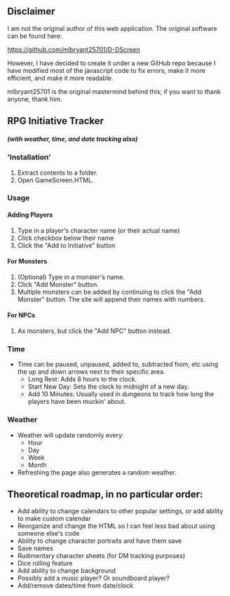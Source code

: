 ## Disclaimer

I am not the original author of this web application. The original software can be found here:

https://github.com/mlbryant25701/D-DScreen

However, I have decided to create it under a new GitHub repo because I have modified most of the javascript code to fix errors, make it more efficient, and make it more readable. 

mlbryant25701 is the original mastermind behind this; if you want to thank anyone, thank him.

## RPG Initiative Tracker
##### (with weather, time, and date tracking also)
### 'Installation'
1. Extract contents to a folder.
2. Open GameScreen.HTML.

### Usage

#### Adding Players

1. Type in a player's character name (or their actual name)
2. Click checkbox below their name
3. Click the "Add to Initiative" button

#### For Monsters
1. (Optional) Type in a monster's name.
2. Click "Add Monster" button.
3. Multiple monsters can be added by continuing to click the "Add Monster" button. The site will append their names with numbers.

#### For NPCs
1. As monsters, but click the "Add NPC" button instead.


### Time
* Time can be paused, unpaused, added to, subtracted from, etc using the up and down arrows next to their specific area.
  * Long Rest: Adds 8 hours to the clock.
  * Start New Day: Sets the clock to midnight of a new day.
  * Add 10 Minutes: Usually used in dungeons to track how long the players have been muckin' about.

### Weather
* Weather will update randomly every:
  * Hour
  * Day
  * Week
  * Month
* Refreshing the page also generates a random weather.


## Theoretical roadmap, in no particular order:

* Add ability to change calendars to other popular settings, or add ability to make custom calendar
* Reorganize and change the HTML so I can feel less bad about using someone else's code
* Ability to change character portraits and have them save
* Save names
* Rudimentary character sheets (for DM tracking purposes)
* Dice rolling feature
* Add ability to change background
* Possibly add a music player? Or soundboard player?
* Add/remove dates/time from date/clock

